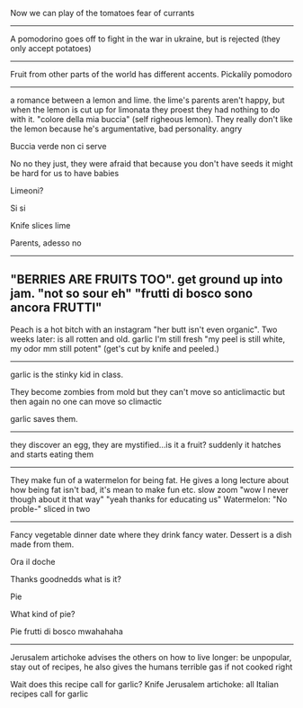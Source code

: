 Now we can play of the tomatoes fear of currants

---------
A pomodorino goes off to fight in the war in ukraine, but is rejected (they only accept potatoes)

-------

Fruit from other parts of the world has different accents. Pickalily pomodoro

------ ---------------

a romance between a lemon and lime. the lime's parents aren't happy, but when the lemon is cut up for limonata they proest they had nothing to do with it. "colore della mia buccia" (self righeous lemon). They really don't like the lemon because he's argumentative, bad personality. angry

Buccia verde non ci serve

No no they just, they were afraid that because you don't have seeds it might be hard for us to have babies

Limeoni?

Si si

Knife slices lime

Parents, adesso no 

------

 "BERRIES ARE FRUITS TOO". get ground up into jam. "not so sour eh"  "frutti di bosco sono ancora FRUTTI" 
---------

Peach is a hot bitch with an instagram "her butt isn't even organic". Two weeks later: is all rotten and old. garlic I'm still fresh "my peel is still white, my odor mm still potent" (get's cut by knife and peeled.)

--------------

garlic is the stinky kid in class. 


They become zombies from mold but they can't move so anticlimactic but then again no one can move so climactic 

garlic saves them. 


----------

they discover an egg, they are mystified...is it a fruit? suddenly it hatches and starts eating them

--------------

They make fun of a watermelon for being fat. He gives a long lecture about how being fat isn't bad, it's mean to make fun etc. slow zoom "wow I never though about it that way" "yeah thanks for educating us" Watermelon: "No proble-" sliced in two
_____________

Fancy vegetable dinner date where they drink fancy water. Dessert is a dish made from them. 

Ora il doche

Thanks goodnedds what is it?

Pie

What kind of pie?

Pie frutti di bosco mwahahaha

______

Jerusalem artichoke advises the others on how to live longer: be unpopular, stay out of recipes, he also gives the humans terrible gas if not cooked right


Wait does this recipe call for garlic?
Knife
Jerusalem artichoke: all Italian recipes call for garlic
